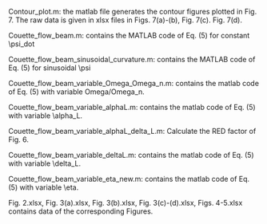 Contour_plot.m: the matlab file generates the contour figures plotted in Fig. 7. The raw data is given in xlsx files in Figs. 7(a)-(b), Fig. 7(c). Fig. 7(d). 

Couette_flow_beam.m: contains the MATLAB code of Eq. (5) for constant \psi_dot

Couette_flow_beam_sinusoidal_curvature.m: contains the MATLAB code of Eq. (5) for sinusoidal \psi

Couette_flow_beam_variable_Omega_Omega_n.m: contains the matlab code of Eq. (5) with variable Omega/Omega_n.

Couette_flow_beam_variable_alphaL.m: contains the matlab code of Eq. (5) with variable \alpha_L.

Couette_flow_beam_variable_alphaL_delta_L.m: Calculate the RED factor of Fig. 6. 

Couette_flow_beam_variable_deltaL.m: contains the matlab code of Eq. (5) with variable \delta_L.

Couette_flow_beam_variable_eta_new.m: contains the matlab code of Eq. (5) with variable \eta.


Fig. 2.xlsx, Fig. 3(a).xlsx, Fig. 3(b).xlsx, Fig. 3(c)-(d).xlsx, Figs. 4-5.xlsx contains data of the corresponding Figures.
